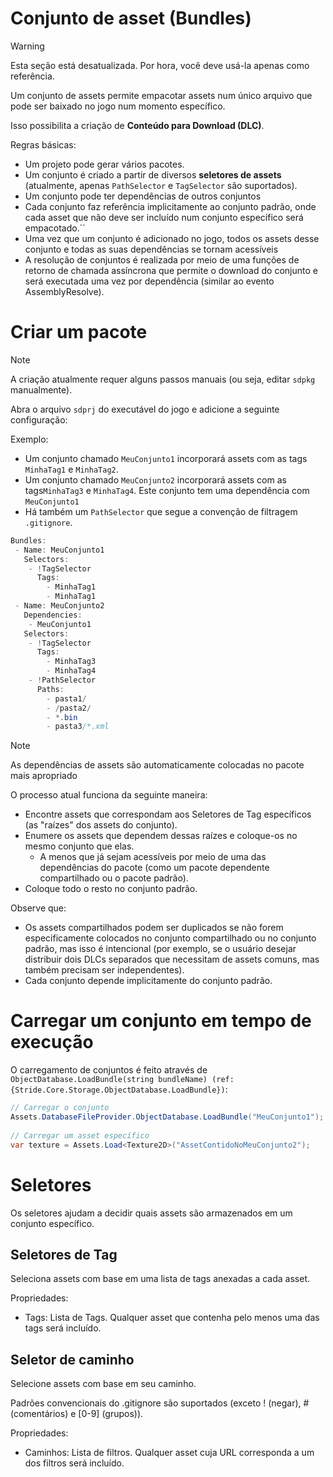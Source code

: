 # Conjunto de asset (Bundles)

> [!Warning]
> Esta seção está desatualizada. Por hora, você deve usá-la apenas como referência.

Um conjunto de assets permite empacotar assets num único arquivo que pode ser baixado no jogo num momento específico.

Isso possibilita a criação de **Conteúdo para Download (DLC)**.

Regras básicas:

- Um projeto pode gerar vários pacotes.
- Um conjunto é criado a partir de diversos **seletores de assets** (atualmente, apenas `PathSelector` e `TagSelector` são suportados).
- Um conjunto pode ter dependências de outros conjuntos
- Cada conjunto faz referência implicitamente ao conjunto padrão, onde cada asset que não deve ser incluído num conjunto específico será empacotado.``
- Uma vez que um conjunto é adicionado no jogo, todos os assets desse conjunto e todas as suas dependências se tornam acessíveis
- A resolução de conjuntos é realizada por meio de uma funções de retorno de chamada assíncrona que permite o download do conjunto e será executada uma vez por dependência (similar ao evento AssemblyResolve).

# Criar um pacote

> [!Note]
> A criação atualmente requer alguns passos manuais (ou seja, editar `sdpkg` manualmente).

Abra o arquivo `sdprj` do executável do jogo e adicione a seguinte configuração:

Exemplo:

- Um conjunto chamado `MeuConjunto1` incorporará assets com as tags `MinhaTag1` e `MinhaTag2`.
- Um conjunto chamado `MeuConjunto2` incorporará assets com as tags`MinhaTag3` e `MinhaTag4`. Este conjunto tem uma dependência com `MeuConjunto1`
- Há também um `PathSelector` que segue a convenção de filtragem `.gitignore`.



```cs
Bundles:
 - Name: MeuConjunto1
   Selectors:
    - !TagSelector
      Tags: 
        - MinhaTag1
        - MinhaTag1
 - Name: MeuConjunto2
   Dependencies:
    - MeuConjunto1
   Selectors:
    - !TagSelector
      Tags: 
        - MinhaTag3
        - MinhaTag4
    - !PathSelector
      Paths:
        - pasta1/
        - /pasta2/
        - *.bin
        - pasta3/*.xml
```


> [!Note]
>
> As dependências de assets são automaticamente colocadas no pacote mais apropriado
>
> O processo atual funciona da seguinte maneira:
>
> - Encontre assets que correspondam aos Seletores de Tag específicos (as "raízes" dos assets do conjunto).
> - Enumere os assets que dependem dessas raízes e coloque-os no mesmo conjunto que elas.
>    - A menos que já sejam acessíveis por meio de uma das dependências do pacote (como um pacote dependente compartilhado ou o pacote padrão).
> - Coloque todo o resto no conjunto padrão.
>
> Observe que:
>
> - Os assets compartilhados podem ser duplicados se não forem especificamente colocados no conjunto compartilhado ou no conjunto padrão, mas isso é intencional (por exemplo, se o usuário desejar distribuir dois DLCs separados que necessitam de assets comuns, mas também precisam ser independentes).
> - Cada conjunto depende implicitamente do conjunto padrão.
>
>

# Carregar um conjunto em tempo de execução

O carregamento de conjuntos é feito através de `ObjectDatabase.LoadBundle(string bundleName) (ref:{Stride.Core.Storage.ObjectDatabase.LoadBundle})`:

```cs
// Carregar o conjunto
Assets.DatabaseFileProvider.ObjectDatabase.LoadBundle("MeuConjunto1");
 
// Carregar um asset específico
var texture = Assets.Load<Texture2D>("AssetContidoNoMeuConjunto2");
```


# Seletores

Os seletores ajudam a decidir quais assets são armazenados em um conjunto específico.

## Seletores de Tag

Seleciona assets com base em uma lista de tags anexadas a cada asset.

Propriedades:

- Tags: Lista de Tags. Qualquer asset que contenha pelo menos uma das tags será incluído.

## Seletor de caminho

Selecione assets com base em seu caminho.

Padrões convencionais do .gitignore são suportados (exceto ! (negar), # (comentários) e \[0-9\] (grupos)).

Propriedades:

- Caminhos: Lista de filtros. Qualquer asset cuja URL corresponda a um dos filtros será incluído.




